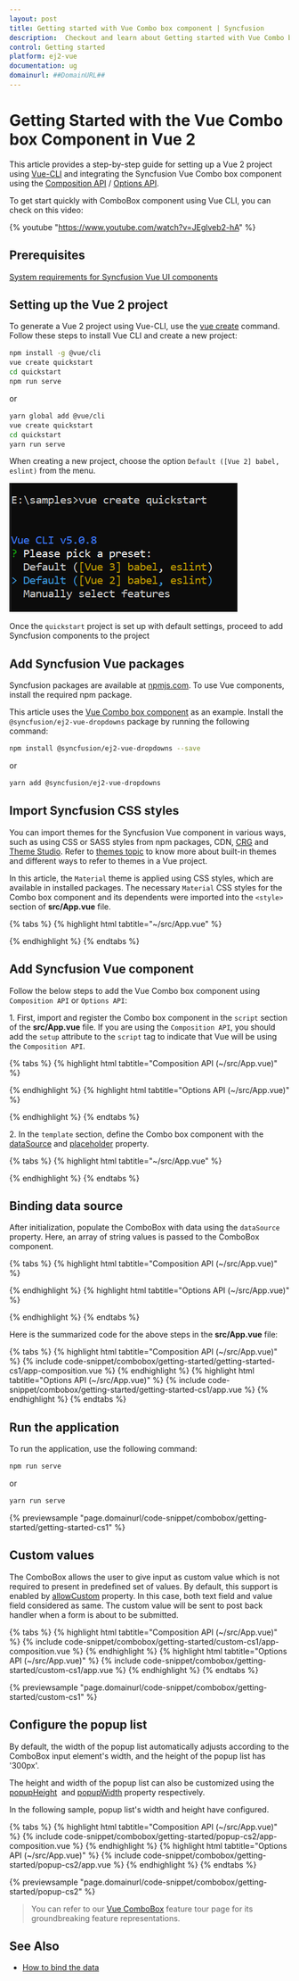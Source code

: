 ```yaml
---
layout: post
title: Getting started with Vue Combo box component | Syncfusion
description:  Checkout and learn about Getting started with Vue Combo box component of Syncfusion Essential JS 2 and more details.
control: Getting started 
platform: ej2-vue
documentation: ug
domainurl: ##DomainURL##
---
```


# Getting Started with the Vue Combo box Component in Vue 2

This article provides a step-by-step guide for setting up a Vue 2 project using [Vue-CLI](https://cli.vuejs.org/) and integrating the Syncfusion Vue Combo box component using the [Composition API](https://vuejs.org/guide/introduction.html#composition-api) / [Options API](https://vuejs.org/guide/introduction.html#options-api).

To get start quickly with ComboBox component using Vue CLI, you can check on this video:

{% youtube "https://www.youtube.com/watch?v=JEglveb2-hA" %}

## Prerequisites

[System requirements for Syncfusion Vue UI components](https://ej2.syncfusion.com/vue/documentation/system-requirements/)

## Setting up the Vue 2 project

To generate a Vue 2 project using Vue-CLI, use the [vue create](https://cli.vuejs.org/#getting-started) command. Follow these steps to install Vue CLI and create a new project:

```bash
npm install -g @vue/cli
vue create quickstart
cd quickstart
npm run serve
```

or

```bash
yarn global add @vue/cli
vue create quickstart
cd quickstart
yarn run serve
```

When creating a new project, choose the option `Default ([Vue 2] babel, eslint)` from the menu.

![Vue 2 project](../appearance/images/vue2-terminal.png)

Once the `quickstart` project is set up with default settings, proceed to add Syncfusion components to the project

## Add Syncfusion Vue packages

Syncfusion packages are available at [npmjs.com](https://www.npmjs.com/search?q=ej2-vue). To use Vue components, install the required npm package.

This article uses the [Vue Combo box component](https://www.syncfusion.com/vue-components/vue-combobox) as an example. Install the `@syncfusion/ej2-vue-dropdowns` package by running the following command:

```bash
npm install @syncfusion/ej2-vue-dropdowns --save
```
or

```bash
yarn add @syncfusion/ej2-vue-dropdowns
```

## Import Syncfusion CSS styles

You can import themes for the Syncfusion Vue component in various ways, such as using CSS or SASS styles from npm packages, CDN, [CRG](https://ej2.syncfusion.com/javascript/documentation/common/custom-resource-generator/) and [Theme Studio](https://ej2.syncfusion.com/vue/documentation/appearance/theme-studio/). Refer to [themes topic](https://ej2.syncfusion.com/vue/documentation/appearance/theme/) to know more about built-in themes and different ways to refer to themes in a Vue project.

In this article, the `Material` theme is applied using CSS styles, which are available in installed packages. The necessary `Material` CSS styles for the Combo box component and its dependents were imported into the `<style>` section of **src/App.vue** file.

{% tabs %}
{% highlight html tabtitle="~/src/App.vue" %}

<style>
  @import "../node_modules/@syncfusion/ej2-base/styles/material.css";
  @import "../node_modules/@syncfusion/ej2-inputs/styles/material.css";
  @import "../node_modules/@syncfusion/ej2-vue-dropdowns/styles/material.css";
</style>

{% endhighlight %}
{% endtabs %}

## Add Syncfusion Vue component

Follow the below steps to add the Vue Combo box component using `Composition API` or `Options API`:

1\. First, import and register the Combo box component in the `script` section of the **src/App.vue** file. If you are using the `Composition API`, you should add the `setup` attribute to the `script` tag to indicate that Vue will be using the `Composition API`.

{% tabs %}
{% highlight html tabtitle="Composition API (~/src/App.vue)" %}

<script setup>
  import { ComboBoxComponent as EjsCombobox } from "@syncfusion/ej2-vue-dropdowns";
</script>

{% endhighlight %}
{% highlight html tabtitle="Options API (~/src/App.vue)" %}

<script>
import { ComboBoxComponent } from "@syncfusion/ej2-vue-dropdowns";

export default {
  components: {
    'ejs-combobox': ComboBoxComponent
  }
}
</script>

{% endhighlight %}
{% endtabs %}

2\. In the `template` section, define the Combo box component with the [dataSource](https://ej2.syncfusion.com/vue/documentation/api/combo-box#datasource) and [placeholder](https://ej2.syncfusion.com/vue/documentation/api/combo-box#placeholder) property.

{% tabs %}
{% highlight html tabtitle="~/src/App.vue" %}

<template>
  <div id="app">
    <div id='container' style="margin:50px auto 0; width:250px;">
        <br>
        <ejs-combobox id='combobox' :dataSource='sportsData' placeholder='Select a game'></ejs-combobox>
    </div>
  </div>
</template>

{% endhighlight %}
{% endtabs %}

## Binding data source

After initialization, populate the ComboBox with data using the `dataSource` property. Here, an array of string values is passed to the ComboBox component.

{% tabs %}
{% highlight html tabtitle="Composition API (~/src/App.vue)" %}

<template>
  <div id="app">
    <div id='container' style="margin:50px auto 0; width:250px;">
        <br>
        <ejs-combobox id='combobox' :dataSource='sportsData' placeholder='Select a game'></ejs-combobox>
    </div>
  </div>
</template>

<script setup>
import { ComboBoxComponent as EjsCombobox } from "@syncfusion/ej2-vue-dropdowns";
const  sportsData = ['Badminton', 'Cricket', 'Football', 'Golf', 'Tennis'];
</script>

{% endhighlight %}
{% highlight html tabtitle="Options API (~/src/App.vue)" %}

<template>
  <div id="app">
    <div id='container' style="margin:50px auto 0; width:250px;">
        <br>
        <ejs-combobox id='combobox' :dataSource='sportsData' placeholder='Select a game'></ejs-combobox>
    </div>
  </div>
</template>
<script>
import { ComboBoxComponent } from "@syncfusion/ej2-vue-dropdowns";
export default {
  components: {
    'ejs-combobox': ComboBoxComponent
  },
  data () {
    return {
      sportsData: ['Badminton', 'Cricket', 'Football', 'Golf', 'Tennis']
    }
  }
}
</script>

{% endhighlight %}
{% endtabs %}

Here is the summarized code for the above steps in the **src/App.vue** file:

{% tabs %}
{% highlight html tabtitle="Composition API (~/src/App.vue)" %}
{% include code-snippet/combobox/getting-started/getting-started-cs1/app-composition.vue %}
{% endhighlight %}
{% highlight html tabtitle="Options API (~/src/App.vue)" %}
{% include code-snippet/combobox/getting-started/getting-started-cs1/app.vue %}
{% endhighlight %}
{% endtabs %}

## Run the application

To run the application, use the following command:

```bash
npm run serve
```

or

```bash
yarn run serve
```
        
{% previewsample "page.domainurl/code-snippet/combobox/getting-started/getting-started-cs1" %}

## Custom values

The ComboBox allows the user to give input as custom value which is not required to present in predefined set of values. By default, this support is enabled by [allowCustom](https://ej2.syncfusion.com/vue/documentation/api/combo-box/#allowcustom) property. In this case, both text field and value field considered as same. The custom value will be sent to post back handler when a form is about to be submitted.

{% tabs %}
{% highlight html tabtitle="Composition API (~/src/App.vue)" %}
{% include code-snippet/combobox/getting-started/custom-cs1/app-composition.vue %}
{% endhighlight %}
{% highlight html tabtitle="Options API (~/src/App.vue)" %}
{% include code-snippet/combobox/getting-started/custom-cs1/app.vue %}
{% endhighlight %}
{% endtabs %}
        
{% previewsample "page.domainurl/code-snippet/combobox/getting-started/custom-cs1" %}

## Configure the popup list

By default, the width of the popup list automatically adjusts according to the ComboBox input element's width, and the height of the popup list has '300px'.

The height and width of the popup list can also be customized using the [popupHeight](https://ej2.syncfusion.com/vue/documentation/api/combo-box/#popupheight) &nbsp;and [popupWidth](https://ej2.syncfusion.com/vue/documentation/api/combo-box/#popupwidth) property respectively.

In the following sample, popup list's width and height have configured.

{% tabs %}
{% highlight html tabtitle="Composition API (~/src/App.vue)" %}
{% include code-snippet/combobox/getting-started/popup-cs2/app-composition.vue %}
{% endhighlight %}
{% highlight html tabtitle="Options API (~/src/App.vue)" %}
{% include code-snippet/combobox/getting-started/popup-cs2/app.vue %}
{% endhighlight %}
{% endtabs %}
        
{% previewsample "page.domainurl/code-snippet/combobox/getting-started/popup-cs2" %}

> You can refer to our [Vue ComboBox](https://www.syncfusion.com/vue-ui-components/vue-combobox) feature tour page for its groundbreaking feature representations.

## See Also

* [How to bind the data](./data-binding/)
